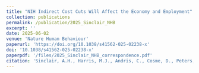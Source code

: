 ```yaml
---
title: "NIH Indirect Cost Cuts Will Affect the Economy and Employment"
collection: publications
permalink: /publication/2025_Sinclair_NHB
excerpt: ''
date: 2025-06-02
venue: 'Nature Human Behaviour'
paperurl: 'https://doi.org/10.1038/s41562-025-02238-x'
doi: '10.1038/s41562-025-02238-x'
paperpdf: '/files/2025_Sinclair_NHB_correspondence.pdf'
citation: 'Sinclair, A.H., Harris, M.J., Andris, C., Cosme, D., Peters, E., Fagerlin, A., Falk, E.B., & Weitz, J.S. NIH indirect cost cuts will affect the economy and employment. Nature Human Behaviour (2025). https://doi.org/10.1038/s41562-025-02238-x'
---
```

